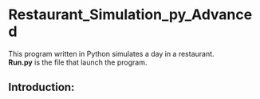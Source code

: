 # Restaurant_Simulation_py_Advanced
This program written in Python simulates a day in a restaurant.<br/>
**Run.py** is the file that launch the program.<br/>
## Introduction:<br/>

